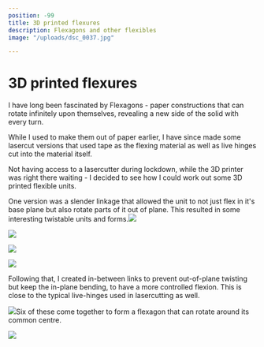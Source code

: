 ```yaml
---
position: -99
title: 3D printed flexures
description: Flexagons and other flexibles
image: "/uploads/dsc_0037.jpg"

---
```

# 3D printed flexures

I have long been fascinated by Flexagons - paper constructions that can rotate infinitely upon themselves, revealing a new side of the solid with every turn.

While I used to make them out of paper earlier, I have since  made some lasercut versions that used tape as the flexing material as well as live hinges cut into the material itself.

Not having access to a lasercutter during lockdown, while the 3D printer was right there waiting - I decided to see how I could work out some 3D printed flexible units.

One version was a slender linkage that allowed the unit to not just flex in it's base plane but also rotate parts of it out of plane. This resulted in some interesting twistable units and forms.![](/uploads/fusion360_2020-10-22_03-24-37.jpg)

![](/uploads/2020-10-19_20-54-36.jpg)

![](/uploads/dsc_0031.jpg)

![](/uploads/2020-10-19_20-54-11.jpg)

Following that, I created in-between links to prevent out-of-plane twisting but keep the in-plane bending, to have a more controlled flexion. This is close to the typical live-hinges used in lasercutting as well.

![](/uploads/fusion360_2020-10-22_03-24-51.jpg)Six of these come together to form a flexagon that can rotate around its common centre.

![](/uploads/dsc_0037.jpg)